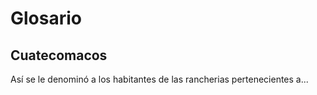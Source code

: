# Glosario

## Cuatecomacos
Así se le denominó a los habitantes de las rancherias pertenecientes a...


<Licence />